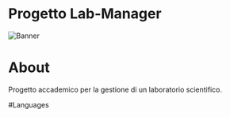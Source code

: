 # Progetto Lab-Manager
![Banner](https://user-images.githubusercontent.com/43990877/213590461-9bf2f97d-aa42-4859-b72c-5c7dfdda920d.png)





# About
Progetto accademico per la gestione di un laboratorio scientifico.

#Languages
